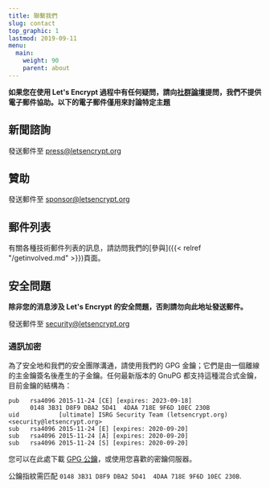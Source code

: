 ```yaml
---
title: 聯繫我們
slug: contact
top_graphic: 1
lastmod: 2019-09-11
menu:
  main:
    weight: 90
    parent: about
---
```


**如果您在使用 Let's Encrypt 過程中有任何疑問，請向[社群論壇](https://community.letsencrypt.org)提問，我們不提供電子郵件協助。以下的電子郵件僅用來討論特定主題**

## 新聞諮詢

發送郵件至 [press@letsencrypt.org](mailto:press@letsencrypt.org)

## 贊助

發送郵件至 [sponsor@letsencrypt.org](mailto:sponsor@letsencrypt.org)

## 郵件列表

有關各種技術郵件列表的訊息，請訪問我們的[參與]({{< relref "/getinvolved.md" >}})頁面。

## 安全問題

**除非您的消息涉及 Let's Encrypt 的安全問題，否則請勿向此地址發送郵件。**

發送郵件至 [security@letsencrypt.org](mailto:security@letsencrypt.org)

### 通訊加密

為了安全地和我們的安全團隊溝通，請使用我們的 GPG 金鑰；它們是由一個離線的主金鑰簽名後產生的子金鑰。任何最新版本的 GnuPG 都支持這種混合式金鑰，目前金鑰的結構為：

```
pub   rsa4096 2015-11-24 [CE] [expires: 2023-09-18]
      0148 3B31 D8F9 DBA2 5D41  4DAA 718E 9F6D 10EC 230B
uid           [ultimate] ISRG Security Team (letsencrypt.org) <security@letsencrypt.org>
sub   rsa4096 2015-11-24 [E] [expires: 2020-09-20]
sub   rsa4096 2015-11-24 [A] [expires: 2020-09-20]
sub   rsa4096 2015-11-24 [S] [expires: 2020-09-20]
```

您可以在此處下載 [GPG 公鑰](/security_letsencrypt.org-publickey.asc)，或使用您喜歡的密鑰伺服器。

公鑰指紋需匹配 `0148 3B31 D8F9 DBA2 5D41  4DAA 718E 9F6D 10EC 230B`.
